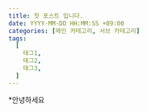 ```yaml
---
title: 첫 포스트 입니다.
date: YYYY-MM-DD HH:MM:SS +09:00
categories: [메인 카테고리, 서브 카테고리]
tags:
  [
    태그1,
    태그2,
    태그3,
  ]
---
```


*안녕하세요